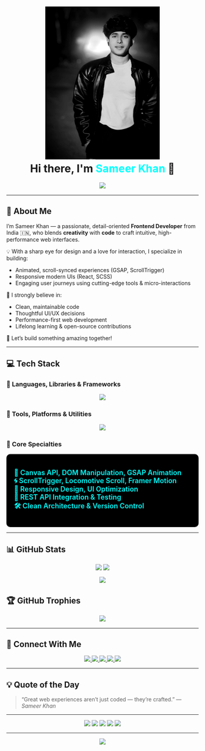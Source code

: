 <h1 align="center">
  <img src="IMG-20250722-WA0002.jpg" width="300px" />
  <br/>
  Hi there, I'm <span style="color:#00ffff;">Sameer Khan</span> 👋
</h1>

<p align="center">
  <img src="https://readme-typing-svg.demolab.com/?lines=Innovative+Frontend+Developer;Creative+Problem+Solver;Tech+Enthusiast;Always+Learning&center=true&width=500&height=30&color=00FFFF&size=20">
</p>

---

## 🧠 About Me

I’m Sameer Khan — a passionate, detail-oriented **Frontend Developer** from India 🇮🇳, who blends **creativity** with **code** to craft intuitive, high-performance web interfaces.  

💡 With a sharp eye for design and a love for interaction, I specialize in building:
- Animated, scroll-synced experiences (GSAP, ScrollTrigger)
- Responsive modern UIs (React, SCSS)
- Engaging user journeys using cutting-edge tools & micro-interactions

🎯 I strongly believe in:
- Clean, maintainable code
- Thoughtful UI/UX decisions
- Performance-first web development
- Lifelong learning & open-source contributions

🚀 Let’s build something amazing together!

---

## 💻 Tech Stack

### 🚀 Languages, Libraries & Frameworks
<p align="center">
  <img src="https://skillicons.dev/icons?i=html,css,js,react,nextjs,nodejs,mongodb,tailwind,bootstrap,scss,mui,gsap" />
</p>



### 🧰 Tools, Platforms & Utilities
<p align="center">
  <img src="https://skillicons.dev/icons?i=vscode,git,github,netlify,vercel,npm,postman,figma,webpack,babel,eslint,prettier" />
</p>


### 🎯 Core Specialties
<div style="background-color:#000000; padding: 20px; border-radius: 10px;">
  <ul style="list-style: none; padding-left: 0; font-size: 18px; color: #00FFFF; font-weight: 600;">
    <li>💠 Canvas API, DOM Manipulation, GSAP Animation</li>
    <li>🌀 ScrollTrigger, Locomotive Scroll, Framer Motion</li>
    <li>📱 Responsive Design, UI Optimization</li>
    <li>🔗 REST API Integration & Testing</li>
    <li>🛠️ Clean Architecture & Version Control</li>
  </ul>
</div>


---

## 📊 GitHub Stats

<p align="center">
  <img src="https://github-readme-stats.vercel.app/api?username=hey-itz-sameerkhan&show_icons=true&theme=tokyonight&hide_border=true" height="180px"/>
  <img src="https://github-readme-streak-stats.herokuapp.com/?user=hey-itz-sameerkhan&theme=tokyonight&hide_border=true" height="180px"/>
</p>

<p align="center">
  <img src="https://github-profile-summary-cards.vercel.app/api/cards/profile-details?username=hey-itz-sameerkhan&theme=tokyonight"/>
</p>



## 🏆 GitHub Trophies

<p align="center">
  <img src="https://github-profile-trophy.vercel.app/?username=hey-itz-sameerkhan&theme=darkhub&no-frame=true&column=8&margin-w=10" />
</p>

---

## 🤝 Connect With Me

<p align="center">
  <a href="https://sameerkhanport.netlify.app/" target="_blank">
    <img src="https://img.shields.io/badge/Portfolio-00FFFF?style=for-the-badge&logo=vercel&logoColor=white" />
  </a>
  <a href="mailto:sameerkhan172003@gmail.com">
    <img src="https://img.shields.io/badge/Gmail-00FFFF?style=for-the-badge&logo=gmail&logoColor=white" />
  </a>
  <a href="https://linkedin.com/in/sameerkhan2003" target="_blank">
    <img src="https://img.shields.io/badge/LinkedIn-00FFFF?style=for-the-badge&logo=linkedin&logoColor=white" />
  </a>
  <a href="https://www.instagram.com/the_samee_khan1/" target="_blank">
    <img src="https://img.shields.io/badge/Instagram-00FFFF?style=for-the-badge&logo=instagram&logoColor=white" />
  </a>
  <a href="https://wa.me/919758598428" target="_blank">
    <img src="https://img.shields.io/badge/WhatsApp-00FFFF?style=for-the-badge&logo=whatsapp&logoColor=white" />
  </a>
</p>

---

## 💡 Quote of the Day

> “Great web experiences aren’t just coded — they’re crafted.” — *Sameer Khan*

---

<p align="center">
  <img src="https://github-profile-summary-cards.vercel.app/api/cards/profile-details?username=hey-itz-sameerkhan&theme=tokyonight" />
  <img src="https://github-profile-summary-cards.vercel.app/api/cards/repos-per-language?username=hey-itz-sameerkhan&theme=tokyonight" />
  <img src="https://github-profile-summary-cards.vercel.app/api/cards/most-commit-language?username=hey-itz-sameerkhan&theme=tokyonight" />
  <img src="https://github-profile-summary-cards.vercel.app/api/cards/stats?username=hey-itz-sameerkhan&theme=tokyonight" />
  <img src="https://github-profile-summary-cards.vercel.app/api/cards/productive-time?username=hey-itz-sameerkhan&theme=tokyonight&utcOffset=5.5" />
</p>




---

<p align="center">
  <img src="https://capsule-render.vercel.app/api?type=waving&color=00FFFF&height=120&section=footer"/>
</p>
